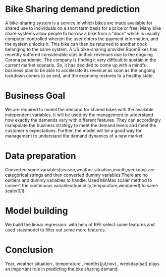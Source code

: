# Bike Sharing demand prediction
A bike-sharing system is a service in which bikes are made available for shared use to individuals on a short term basis for a price or free. Many bike share systems allow people to borrow a bike from a "dock" which is usually computer-controlled wherein the user enters the payment information, and the system unlocks it. This bike can then be returned to another dock belonging to the same system.
A US bike-sharing provider BoomBikes has recently suffered considerable dips in their revenues due to the ongoing Corona pandemic. The company is finding it very difficult to sustain in the current market scenario. So, it has decided to come up with a mindful business plan to be able to accelerate its revenue as soon as the ongoing lockdown comes to an end, and the economy restores to a healthy state.
# Business Goal
We are required to model the demand for shared bikes with the available independent variables. It will be used by the management to understand how exactly the demands vary with different features. They can accordingly manipulate the business strategy to meet the demand levels and meet the customer's expectations. Further, the model will be a good way for management to understand the demand dynamics of a new market. 
# Data preparation
Converted some variables(season,weather situation,month,weekday) are categorical strings and then converted dummy variables.There are no oultiers and dummy variables to handle. Used MinMax scaler method to convert the continuous variables(humidity,temparature,windpeed) to same scale(0,1).
# Model building
We build the linear regression. with help of RFE select some features and used statsmodel to filter out some more features.
# Conclusion
Year, weather situation , temperature , months(jul,nov) , weekday(sat) plays an important role in predicting the bke sharing demand.
